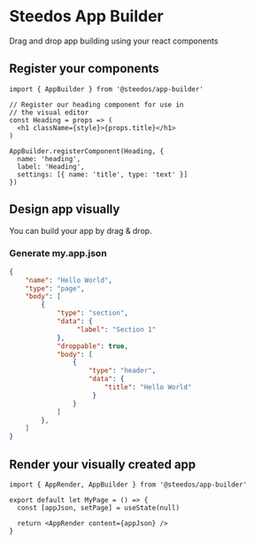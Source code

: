 # Steedos App Builder

Drag and drop app building using your react components

## Register your components

```
import { AppBuilder } from '@steedos/app-builder'
 
// Register our heading component for use in 
// the visual editor
const Heading = props => (
  <h1 className={style}>{props.title}</h1>
)
 
AppBuilder.registerComponent(Heading, { 
  name: 'heading',
  label: 'Heading',
  settings: [{ name: 'title', type: 'text' }]
})
```

## Design app visually

You can build your app by drag & drop.

### Generate my.app.json

```json
{
    "name": "Hello World",
    "type": "page",
    "body": [
        {
            "type": "section",
            "data": {
                 "label": "Section 1"
            },
            "droppable": true,
            "body": [
                {
                    "type": "header",
                    "data": {
                        "title": "Hello World"
                     }
                }
            ]
        },
    ]
}
```

## Render your visually created app

```
import { AppRender, AppBuilder } from '@steedos/app-builder'
  
export default let MyPage = () => {
  const [appJson, setPage] = useState(null)
 
  return <AppRender content={appJson} />
}

```

